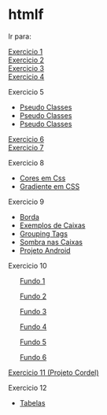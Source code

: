 # htmlf
 
Ir para:

<a href="https://jsa04.github.io/htmlf/ex001">Exercicio 1</a><br>
<a href="https://jsa04.github.io/htmlf/ex002">Exercicio 2</a><br>
<a href="https://jsa04.github.io/htmlf/ex003">Exercicio 3</a><br>
<a href="https://jsa04.github.io/htmlf/ex004">Exercicio 4</a><br>
<p>Exercicio 5</p>
<ul>
    <li><a href="https://jsa04.github.io/htmlf/ex005/pseudo_classes.html">Pseudo Classes</a></li>
    <li><a href="https://jsa04.github.io/htmlf/ex005/pseudo_elementos.html">Pseudo Classes</a></li>
    <li><a href="https://jsa04.github.io/htmlf/ex005/seletores_personalizados.html">Pseudo Classes</a></li>
</ul>
<a href="https://jsa04.github.io/htmlf/ex006">Exercicio 6</a><br>
<a href="https://jsa04.github.io/htmlf/ex007/estilos.html">Exercicio 7</a><br>
<p>Exercicio 8</p>
<ul>
    <li><a href="https://jsa04.github.io/htmlf/ex008/cores_em_css.html">Cores em Css</a></li>
    <li><a href="https://jsa04.github.io/htmlf/ex008/gradiente_em_css.html">Gradiente em CSS</a></li>
</ul>
<p>Exercicio 9</p>
<ul>
    <li><a href="https://jsa04.github.io/htmlf/ex009/borda.html">Borda</a></li>
    <li><a href="https://jsa04.github.io/htmlf/ex009/exemplos_de_caixas.html">Exemplos de Caixas</a></li>
    <li><a href="https://jsa04.github.io/htmlf/ex009/grouping_tags.html">Grouping Tags</a></li>
    <li><a href="https://jsa04.github.io/htmlf/ex009/sombra_nas_caixas.html">Sombra nas Caixas</a></li>
    <li><a href="https://jsa04.github.io/htmlf/ex009/des/android-site.html">Projeto Android</a></li>
</ul>
<p>Exercicio 10</p>
<ul>
    <p><a href="https://jsa04.github.io/htmlf/ex010/fundo001.html">Fundo 1</a></p>
    <p><a href="https://jsa04.github.io/htmlf/ex010/fundo002.html">Fundo 2</a></p>
    <p><a href="https://jsa04.github.io/htmlf/ex010/fundo003.html">Fundo 3</a></p>
    <p><a href="https://jsa04.github.io/htmlf/ex010/fundo004.html">Fundo 4</a></p>
    <p><a href="https://jsa04.github.io/htmlf/ex010/fundo005.html">Fundo 5</a></p>
    <p><a href="https://jsa04.github.io/htmlf/ex010/fundo006.html">Fundo 6</a></p>
</ul>
<a href="https://jsa04.github.io/htmlf/ex011">Exercicio 11 (Projeto Cordel)</a><br>
<p>Exercicio 12</p>
<ul>
    <li><a href="https://jsa04.github.io/htmlf/ex012/tabelas.html">Tabelas<a>
</ul>